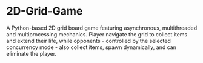 # 2D-Grid-Game
A Python-based 2D grid board game featuring asynchronous, multithreaded and multiprocessing mechanics. Player navigate the grid to collect items and extend their life, while opponents - controlled by the selected concurrency mode - also collect items, spawn dynamically, and can eliminate the player.
